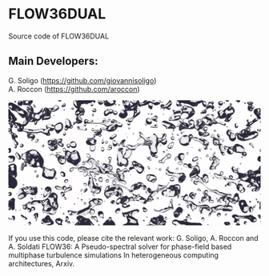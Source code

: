 # FLOW36DUAL
Source code of FLOW36DUAL

## Main Developers:
G. Soligo (https://github.com/giovannisoligo) \
A. Roccon (https://github.com/aroccon)

![](flow36_handbook/cop.jpeg)

If you use this code, please cite the relevant work:
G. Soligo, A. Roccon and A. Soldati FLOW36: A Pseudo-spectral solver for phase-field based multiphase turbulence simulations In heterogeneous computing architectures, Arxiv.